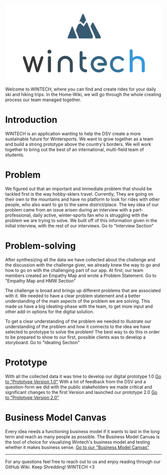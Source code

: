![](Uploads/wintech.PNG)

Welcome to WINTECH, where you can find and create rides for your daily ski and hiking trips. In the Home-Wiki, we will go through the whole creating process our team managed together.

# Introduction

WINTECH is an application wanting to help the DSV create a more sustainable future for Wintersports. We want to grow together as a team and build a strong prototype above the country's borders. We will work together to bring out the best of an international, multi-field team of students.

# Problem

We figured out that an important and immediate problem that should be tackled first is the way hobby-skiers travel. Currently, They are going on their own to the mountains and have no platform to look for rides with other people, who also want to go to the same district/place. The key idea of our problem came from an issue arisen during an interview with a part-professional, daily active, winter-sports fan who is struggling with the problem we are trying to solve. We built off of this information given in the initial interview, with the rest of our interviews. Go to "Interview Section"

# Problem-solving

After synthesizing all the data we have collected about the challenge and the discussion with the challenge giver, we already knew the way to go and how to go on with the challenging part of our app. At first, our team members created an Empathy Map and wrote a Problem Statement. Go to "Empathy Map and HMW Section"

The challenge is broad and brings up different problems that are associated with it. We needed to have a clear problem statement and a better understanding of the main aspects of the problem we are solving. This made us have a big ideating-phase with the team, to get more input and other add-in options for the digital solution.

To get a clear understanding of the problem we needed to illustrate our understanding of the problem and how it connects to the idea we have selected to prototype to solve the problem! The best way to do this in order to be prepared to show to our first, possible clients was to develop a storyboard. Go to "Ideating Section"



# Prototype #
With all the collected data it was time to develop our digital prototype 1.0 
[Go to "Prototype Version 1.0"](https://github.com/gxc-int-innovation-challenge21/gxc-team-12/wiki/Prototype-Version-1.0)
With a lot of feedback from the DSV and a question-form we did with the public stakeholders we made critical and significant changes to the first Version and launched our prototype 2.0 [Go to "Prototype Version 2.0"](https://github.com/gxc-int-innovation-challenge21/gxc-team-12/wiki/Prototype-Version-2.0)


# Business Model Canvas #
Every idea needs a functioning business model if it wants to last in the long term and reach as many people as possible.  The Business Model Canvas is the tool of choice for visualizing Wintech's business model and testing whether it makes business sense. [Go to our "Business Model Canvas"](https://github.com/gxc-int-innovation-challenge21/gxc-team-12/wiki/Business-Model-Canvas)


***

For any questions feel free to reach out to us and enjoy reading through our GitHub Wiki. 
Keep Shredding!
WINTECH <3
